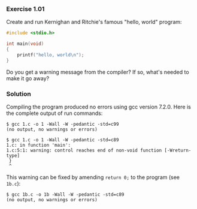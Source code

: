 ### Exercise 1.01
Create and run Kernighan and Ritchie's famous "hello, world" program:
```c
#include <stdio.h>

int main(void)
{
    printf("hello, world\n");
}
```
Do you get a warning message from the compiler? If so, what's needed to make it
go away?

### Solution
Compiling the program produced no errors using gcc version 7.2.0. Here is the
complete output of run commands:
```
$ gcc 1.c -o 1 -Wall -W -pedantic -std=c99
(no output, no warnings or errors)

$ gcc 1.c -o 1 -Wall -W -pedantic -std=c89
1.c: in function 'main':
1.c:5:1: warning: control reaches end of non-void function [-Wreturn-type]
 }
 ^
```
This warning can be fixed by amending `return 0;` to the program (see `1b.c`):
```
$ gcc 1b.c -o 1b -Wall -W -pedantic -std=c89
(no output, no warnings or errors)
```

